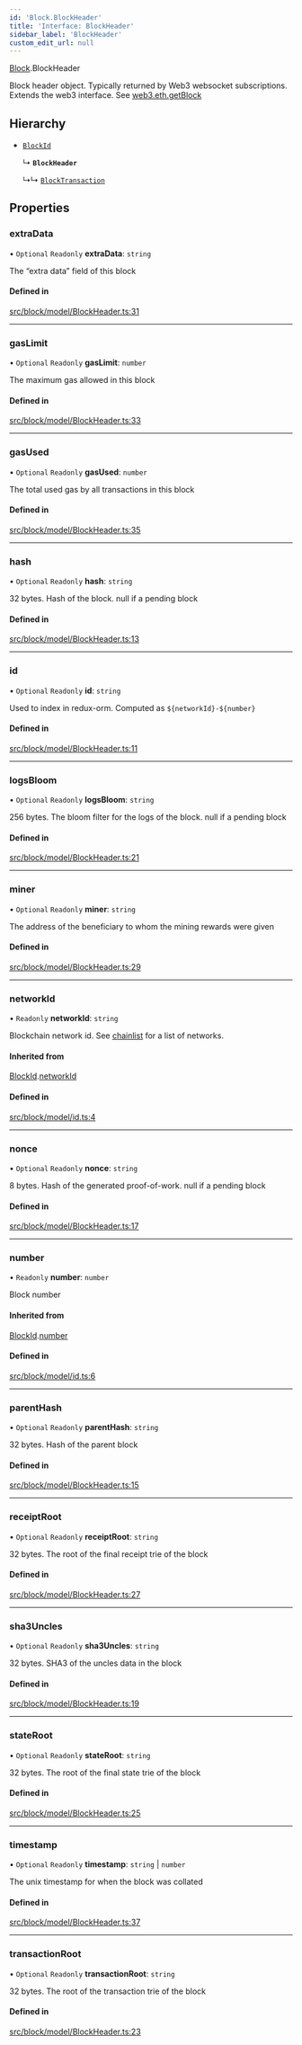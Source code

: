 ```yaml
---
id: 'Block.BlockHeader'
title: 'Interface: BlockHeader'
sidebar_label: 'BlockHeader'
custom_edit_url: null
---
```


[Block](../namespaces/Block.md).BlockHeader

Block header object. Typically returned by Web3 websocket subscriptions.
Extends the web3 interface.
See [web3.eth.getBlock](https://web3js.readthedocs.io/en/v1.5.2/web3-eth.html#getblock)

## Hierarchy

-   [`BlockId`](Block.BlockId.md)

    ↳ **`BlockHeader`**

    ↳↳ [`BlockTransaction`](Block.BlockTransaction.md)

## Properties

### extraData

• `Optional` `Readonly` **extraData**: `string`

The “extra data” field of this block

#### Defined in

[src/block/model/BlockHeader.ts:31](https://github.com/leovigna/web3-redux/blob/bca52d1/src/block/model/BlockHeader.ts#L31)

---

### gasLimit

• `Optional` `Readonly` **gasLimit**: `number`

The maximum gas allowed in this block

#### Defined in

[src/block/model/BlockHeader.ts:33](https://github.com/leovigna/web3-redux/blob/bca52d1/src/block/model/BlockHeader.ts#L33)

---

### gasUsed

• `Optional` `Readonly` **gasUsed**: `number`

The total used gas by all transactions in this block

#### Defined in

[src/block/model/BlockHeader.ts:35](https://github.com/leovigna/web3-redux/blob/bca52d1/src/block/model/BlockHeader.ts#L35)

---

### hash

• `Optional` `Readonly` **hash**: `string`

32 bytes. Hash of the block. null if a pending block

#### Defined in

[src/block/model/BlockHeader.ts:13](https://github.com/leovigna/web3-redux/blob/bca52d1/src/block/model/BlockHeader.ts#L13)

---

### id

• `Optional` `Readonly` **id**: `string`

Used to index in redux-orm. Computed as `${networkId}-${number}`

#### Defined in

[src/block/model/BlockHeader.ts:11](https://github.com/leovigna/web3-redux/blob/bca52d1/src/block/model/BlockHeader.ts#L11)

---

### logsBloom

• `Optional` `Readonly` **logsBloom**: `string`

256 bytes. The bloom filter for the logs of the block. null if a pending block

#### Defined in

[src/block/model/BlockHeader.ts:21](https://github.com/leovigna/web3-redux/blob/bca52d1/src/block/model/BlockHeader.ts#L21)

---

### miner

• `Optional` `Readonly` **miner**: `string`

The address of the beneficiary to whom the mining rewards were given

#### Defined in

[src/block/model/BlockHeader.ts:29](https://github.com/leovigna/web3-redux/blob/bca52d1/src/block/model/BlockHeader.ts#L29)

---

### networkId

• `Readonly` **networkId**: `string`

Blockchain network id. See [chainlist](https://chainlist.org/) for a list of networks.

#### Inherited from

[BlockId](Block.BlockId.md).[networkId](Block.BlockId.md#networkid)

#### Defined in

[src/block/model/id.ts:4](https://github.com/leovigna/web3-redux/blob/bca52d1/src/block/model/id.ts#L4)

---

### nonce

• `Optional` `Readonly` **nonce**: `string`

8 bytes. Hash of the generated proof-of-work. null if a pending block

#### Defined in

[src/block/model/BlockHeader.ts:17](https://github.com/leovigna/web3-redux/blob/bca52d1/src/block/model/BlockHeader.ts#L17)

---

### number

• `Readonly` **number**: `number`

Block number

#### Inherited from

[BlockId](Block.BlockId.md).[number](Block.BlockId.md#number)

#### Defined in

[src/block/model/id.ts:6](https://github.com/leovigna/web3-redux/blob/bca52d1/src/block/model/id.ts#L6)

---

### parentHash

• `Optional` `Readonly` **parentHash**: `string`

32 bytes. Hash of the parent block

#### Defined in

[src/block/model/BlockHeader.ts:15](https://github.com/leovigna/web3-redux/blob/bca52d1/src/block/model/BlockHeader.ts#L15)

---

### receiptRoot

• `Optional` `Readonly` **receiptRoot**: `string`

32 bytes. The root of the final receipt trie of the block

#### Defined in

[src/block/model/BlockHeader.ts:27](https://github.com/leovigna/web3-redux/blob/bca52d1/src/block/model/BlockHeader.ts#L27)

---

### sha3Uncles

• `Optional` `Readonly` **sha3Uncles**: `string`

32 bytes. SHA3 of the uncles data in the block

#### Defined in

[src/block/model/BlockHeader.ts:19](https://github.com/leovigna/web3-redux/blob/bca52d1/src/block/model/BlockHeader.ts#L19)

---

### stateRoot

• `Optional` `Readonly` **stateRoot**: `string`

32 bytes. The root of the final state trie of the block

#### Defined in

[src/block/model/BlockHeader.ts:25](https://github.com/leovigna/web3-redux/blob/bca52d1/src/block/model/BlockHeader.ts#L25)

---

### timestamp

• `Optional` `Readonly` **timestamp**: `string` \| `number`

The unix timestamp for when the block was collated

#### Defined in

[src/block/model/BlockHeader.ts:37](https://github.com/leovigna/web3-redux/blob/bca52d1/src/block/model/BlockHeader.ts#L37)

---

### transactionRoot

• `Optional` `Readonly` **transactionRoot**: `string`

32 bytes. The root of the transaction trie of the block

#### Defined in

[src/block/model/BlockHeader.ts:23](https://github.com/leovigna/web3-redux/blob/bca52d1/src/block/model/BlockHeader.ts#L23)
